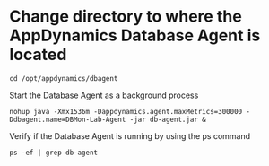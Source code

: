 # Change directory to where the AppDynamics Database Agent is located
```
cd /opt/appdynamics/dbagent
```

Start the Database Agent as a background process
```
nohup java -Xmx1536m -Dappdynamics.agent.maxMetrics=300000 -Ddbagent.name=DBMon-Lab-Agent -jar db-agent.jar &
```
Verify if the Database Agent is running by using the ps command
```
ps -ef | grep db-agent
```
